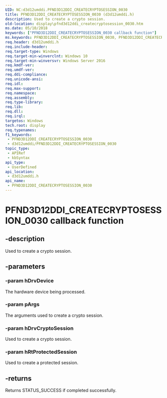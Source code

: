 ```yaml
---
UID: NC:d3d12umddi.PFND3D12DDI_CREATECRYPTOSESSION_0030
title: PFND3D12DDI_CREATECRYPTOSESSION_0030 (d3d12umddi.h)
description: Used to create a crypto session.
old-location: display\pfnd3d12ddi_createcryptosession_0030.htm
ms.date: 05/10/2018
keywords: ["PFND3D12DDI_CREATECRYPTOSESSION_0030 callback function"]
ms.keywords: PFND3D12DDI_CREATECRYPTOSESSION_0030, PFND3D12DDI_CREATECRYPTOSESSION_0030 callback, PFND3D12DDI_CREATECRYPTOSESSION_0030 callback function [Display Devices], d3d12umddi/PFND3D12DDI_CREATECRYPTOSESSION_0030, display.pfnd3d12ddi_createcryptosession_0030
req.header: d3d12umddi.h
req.include-header: 
req.target-type: Windows
req.target-min-winverclnt: Windows 10
req.target-min-winversvr: Windows Server 2016
req.kmdf-ver: 
req.umdf-ver: 
req.ddi-compliance: 
req.unicode-ansi: 
req.idl: 
req.max-support: 
req.namespace: 
req.assembly: 
req.type-library: 
req.lib: 
req.dll: 
req.irql: 
targetos: Windows
tech.root: display
req.typenames: 
f1_keywords:
 - PFND3D12DDI_CREATECRYPTOSESSION_0030
 - d3d12umddi/PFND3D12DDI_CREATECRYPTOSESSION_0030
topic_type:
 - APIRef
 - kbSyntax
api_type:
 - UserDefined
api_location:
 - d3d12umddi.h
api_name:
 - PFND3D12DDI_CREATECRYPTOSESSION_0030
---
```


# PFND3D12DDI_CREATECRYPTOSESSION_0030 callback function


## -description

Used to create a crypto session.

## -parameters

### -param hDrvDevice

The hardware device being processed.

### -param pArgs

The arguments used to create a crypto session.

### -param hDrvCryptoSession

Used to create a crypto session.

### -param hRtProtectedSession

Used to create a protected session.

## -returns

Returns STATUS_SUCCESS if completed successfully.

